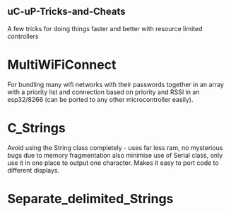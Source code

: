 ## uC-uP-Tricks-and-Cheats
A few tricks for doing things faster and better with resource limited controllers 


# MultiWiFiConnect 
For bundling many wifi networks with their passwords together in an array with a priority list and connection based on priority and RSSI in an esp32/8266 (can be ported to any other microcontroller easily).

# C_Strings
Avoid using the String class completely - uses far less ram, no mysterious bugs due to memory fragmentation also minimise use of Serial class, only use it in one place to output one character. Makes it easy to port code to different displays.


# Separate_delimited_Strings